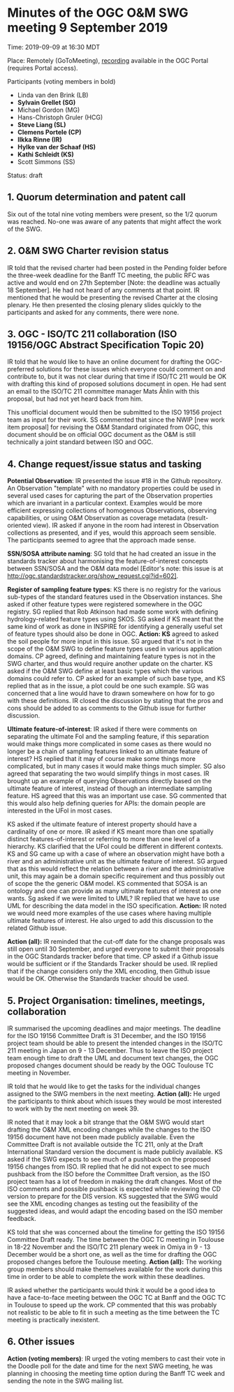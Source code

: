 # Minutes of the OGC O&M SWG meeting 9 September 2019

Time: 2019-09-09 at 16:30 MDT

Place: Remotely (GoToMeeting), [recording](https://portal.opengeospatial.org/files/?artifact_id=90216) available in the OGC Portal (requires Portal access).

Participants (voting members in bold)

* Linda van den Brink (LB)
* **Sylvain Grellet (SG)**
* Michael Gordon (MG)
* Hans-Christoph Gruler (HCG)
* **Steve Liang (SL)**
* **Clemens Portele (CP)**
* **Ilkka Rinne (IR)**
* **Hylke van der Schaaf (HS)**
* **Kathi Schleidt (KS)**
* Scott Simmons (SS)

Status: draft

## 1. Quorum determination and patent call

Six out of the total nine voting members were present, so the 1/2 quorum was reached.
No-one was aware of any patents that might affect the work of the SWG.

## 2. O&M SWG Charter revision status
IR told that the revised charter had been posted in the Pending folder before the three-week deadline for the Banff TC meeting, the public RFC was active and would end on 27th September [Note: the deadline was actually 18 September]. He had not heard of any comments at that point. IR mentioned that he would be presenting the revised Charter at the closing plenary. He then presented the closing plenary slides quickly to the participants and asked for any comments, there were none.

## 3. OGC - ISO/TC 211 collaboration (ISO 19156/OGC Abstract Specification Topic 20)
IR told that he would like to have an online document for drafting the OGC-preferred solutions for these issues which everyone could comment on and contribute to, but it was not clear during that time if ISO/TC 211 would be OK with drafting this kind of proposed solutions document in open. He had sent an email to the ISO/TC 211 committee manager Mats Åhlin with this proposal, but had not yet heard back from him.

This unofficial document would then be submitted to the ISO 19156 project team as input for their work. SS commented that since the NWIP [new work item proposal] for revising the O&M Standard originated from OGC, this document should be on official OGC document as the O&M is still technically a joint standard between ISO and OGC.

## 4. Change request/issue status and tasking

**Potential Observation**: IR presented the issue #18 in the Github repository. An Observation "template" with no mandatory properties could be used in several used cases for capturing the part of the Observation properties which are invariant in a particular context. Examples would be more efficient expressing collections of homogenous Observations, observing capabilities, or using O&M Observation as coverage metadata (result-oriented view). IR asked if anyone in the room had interest in Observation collections as presented, and if yes, would this approach seem sensible. The participants seemed to agree that the approach made sense.

**SSN/SOSA attribute naming**: SG told that he had created an issue in the standards tracker about harmonising the feature-of-interest concepts between SSN/SOSA and the O&M data model [Editor's note: this issue is at http://ogc.standardstracker.org/show_request.cgi?id=602].

**Register of sampling feature types**: KS there is no registry for the various sub-types of the standard features used in the Observation instances. She asked if other feature types were registered somewhere in the OGC registry. SG replied that Rob Atkinson had made some work with defining hydrology-related feature types using SKOS. SG asked if KS meant that the same kind of work as done in INSPIRE for identifying a generally useful set of feature types should also be done in OGC. **Action: KS** agreed to asked the soil people for more input in this issue. SG argued that it's not in the scope of the O&M SWG to define feature types used in various application domains. CP agreed, defining and maintaining feature types is not in the SWG charter, and thus would require another update on the charter. KS asked if the O&M SWG define at least basic types which the various domains could refer to. CP asked for an example of such base type, and KS replied that as in the issue, a plot could be one such example. SG was concerned that a line would have to drawn somewhere on how for to go with these definitions. IR closed the discussion by stating that the pros and cons should be added to as comments to the Github issue for further discussion.

**Ultimate feature-of-interest**: IR asked if there were comments on separating the ultimate FoI and the sampling feature, if this separation would make things more complicated in some cases as there would no longer be a chain of sampling features linked to an ultimate feature of interest? HS replied that it may of course make some things more complicated, but in many cases it would make things much simpler. SG also agreed that separating the two would simplify things in most cases. IR brought up an example of querying Observations directly based on the ultimate feature of interest, instead of though an intermediate sampling feature. HS agreed that this was an important use case. SG commented that this would also help defining queries for APIs: the domain people are interested in the UFoI in most cases.

KS asked if the ultimate feature of interest property should have a cardinality of one or more. IR asked if KS meant more than one spatially distinct features-of-interest or referring to more than one level of a hierarchy. KS clarified that the UFoI could be different in different contexts. KS and SG came up with a case of where an observation might have both a river and an administrative unit as the ultimate feature of interest. SG argued that as this would reflect the relation between a river and the administrative unit, this may again be a domain specific requirement and thus possibly out of scope the the generic O&M model. KS commented that SOSA is an ontology and one can provide as many ultimate features of interest as one wants. Sg asked if we were limited to UML? IR replied that we have to use UML for describing the data model in the ISO specification. **Action:** IR noted we would need more examples of the use cases where having multiple ultimate features of interest. He also urged to add this discussion to the related Github issue.


**Action (all):** IR reminded that the cut-off date for the change proposals was still open until 30 September, and urged everyone to submit their proposals in the OGC Standards tracker before that time. CP asked if a Github issue would be sufficient or if the Standards Tracker should be used. IR replied that if the change considers only the XML encoding, then Github issue would be OK. Otherwise the Standards tracker should be used.

## 5. Project Organisation: timelines, meetings, collaboration

IR summarised the upcoming deadlines and major meetings. The deadline for the ISO 19156 Committee Draft is 31 December, and the ISO 19156 project team should be able to present the intended changes in the ISO/TC 211 meeting in Japan on 9 - 13 December. Thus to leave the ISO project team enough time to draft the UML and document text changes, the OGC proposed changes document should be ready by the OGC Toulouse TC meeting in November.

IR told that he would like to get the tasks for the individual changes assigned to the SWG members in the next meeting. **Action (all):** He urged the participants to think about which issues they would be most interested to work with by the next meeting on week 39.

IR noted that it may look a bit strange that the O&M SWG would start drafting the O&M XML encoding changes while the changes to the ISO 19156 document have not been made publicly available. Even the Committee Draft is not available outside the TC 211, only at the Draft International Standard version the document is made publicly available. KS asked if the SWG expects to see much of a pushback on the proposed 19156 changes from ISO. IR replied that he did not expect to see much pushback from the ISO before the Committee Draft version, as the ISO project team has a lot of freedom in making the draft changes. Most of the ISO comments and possible pushback is expected while reviewing the CD version to prepare for the DIS version. KS suggested that the SWG would see the XML encoding changes as testing out the feasibility of the suggested ideas, and would adapt the encoding based on the ISO member feedback.

KS told that she was concerned about the timeline for getting the ISO 19156 Committee Draft ready. The time between the OGC TC meeting in Toulouse in 18-22 November and the ISO/TC 211 plenary week in Omiya in 9 - 13 December would be a short one, as well as the time for drafting the OGC proposed changes before the Toulouse meeting. **Action (all):** The working group members should make themselves available for the work during this time in order to be able to complete the work within these deadlines.

IR asked whether the participants would think it would be a good idea to have a face-to-face meeting between the OGC TC at Banff and the OGC TC in Toulouse to speed up the work. CP commented that this was probably not realistic to be able to fit in such a meeting as the time between the TC meeting is practically inexistent.

## 6. Other issues

**Action (voting members)**: IR urged the voting members to cast their vote in the Doodle poll for the date and time for the next SWG meeting, he was planning in choosing the meeting time option during the Banff TC week and sending the note in the SWG mailing list.
